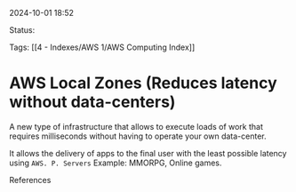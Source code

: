 2024-10-01 18:52

Status:

Tags:
[[4 - Indexes/AWS 1/AWS Computing Index]]

# AWS Local Zones (Reduces latency without data-centers)

A new type of infrastructure that allows to execute loads of work that requires milliseconds without having to operate your own data-center.

It allows the delivery of apps to the final user with the least possible latency using `AWS. P. Servers` Example: MMORPG, Online games.


References 